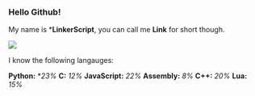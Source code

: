 ### Hello Github!

My name is ***LinkerScript**, you can call me **Link** for short though.

![](https://komarev.com/ghpvc/?username=LinkerScript&label=Profile+Viewers)

I know the following langauges:

**Python:** **23%*
**C:** *12%*
**JavaScript:** *22%*
**Assembly:** *8%*
**C++:** *20%*
**Lua:** *15%*
